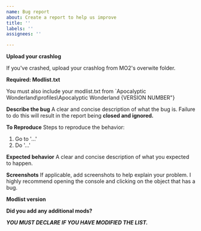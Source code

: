 ```yaml
---
name: Bug report
about: Create a report to help us improve
title: ''
labels: ''
assignees: ''

---
```


**Upload your crashlog**

If you've crashed, upload your crashlog from MO2's overwite folder.

**Required: Modlist.txt**

You must also include your modlist.txt from `Apocalyptic Wonderland\profiles\Apocalyptic Wonderland {VERSION NUMBER"}

**Describe the bug**
A clear and concise description of what the bug is. Failure to do this will result in the report being **closed and ignored.**

**To Reproduce**
Steps to reproduce the behavior:

1. Go to '...'
2. Do '...'

**Expected behavior**
A clear and concise description of what you expected to happen.

**Screenshots**
If applicable, add screenshots to help explain your problem. I highly recommend opening the console and clicking on the object that has a bug.

**Modlist version**

**Did you add any additional mods?**

***YOU MUST DECLARE IF YOU HAVE MODIFIED THE LIST.***
